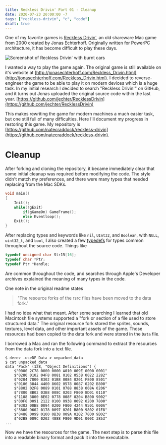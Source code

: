 ```yaml
---
title: Reckless Drivin' Part 01 - Cleanup
date: 2020-07-23 20:00:00 -7
tags: ["reckless-drivin", "c", "code"]
draft: true
---
```


One of my favorite games is [Reckless Drivin'](http://jonasechterhoff.com/Reckless_Drivin.html), an old shareware Mac game from 2000 created by Jonas Echterhoff. Originally written for PowerPC architecture, it has become difficult to play these days.

<img class="full-bleed" src="https://static.macupdate.com/screenshots/868/m/reckless-driving-screenshot.png" alt="Screenshot of Reckless Drivin' with burnt cars">

I wanted a way to play the game again. The original game is still available on it's website at [http://jonasechterhoff.com/Reckless_Drivin.html](http://jonasechterhoff.com/Reckless_Drivin.html). I decided to reverse-engineer the game to be able to play it on modern devices which is a huge task. In my initial research I decided to search "Reckless Drivin'" on GitHub, and it turns out Jonas uploaded the original source code within the last year. [https://github.com/jechter/RecklessDrivin](https://github.com/jechter/RecklessDrivin)

This makes rewriting the game for modern machines a much easier task, but one still full of many difficulties. Here I'll document my progress in restoring this game. My repository is [https://github.com/natecraddock/reckless-drivin](https://github.com/natecraddock/reckless-drivin).

# Cleanup

After forking and cloning the repository, it became immediately clear that some initial cleanup was required before modifying the code. The style didn't match my preferences, and there were many types that needed replacing from the Mac SDKs.

<div class="full-bleed">

```c
void main()
{
	Init();
	while(!gExit) 
		if(gGameOn) GameFrame();
		else Eventloop();
	Exit();
}
```

</div>

After replacing types and keywords like `nil`, `UInt32`, and `Boolean`, with `NULL`, `uint32_t`, and `bool`, I also created a few [typedefs](https://github.com/natecraddock/reckless-drivin/commit/32b723c0aa32c9c7005efbd88b1cf57814c87306) for types common throughout the source code. Things like

<div class="full-bleed">

```c
typedef unsigned char Str15[16];
typedef char *Ptr;
typedef Ptr *Handle;
```

</div>

Are common throughout the code, and searches through Apple's Developer archives explained the meaning of many types in the code.

One note in the original readme states
> "The resource forks of the rsrc files have been moved to the data fork."

I had no idea what that meant. After some searching I learned that old Macintosh file systems supported a "fork or section of a file used to store structured data." The original resource fork stored the sprites, sounds, textures, level data, and other important assets of the game. Those resources had been copied to the data fork and were stored in the `Data` file.

I borrowed a Mac and ran the following command to extract the resources from the data fork into a text file.

<div class="full-bleed">

```text
$ derez -useDF Data > unpacked_data
$ cat unpacked_data
data 'Pack' (128, "Object Definitions") {
	$"0000 2C78 0000 0000 A010 009E 0000 0001"
	$"0280 0102 04F8 0081 0102 0538 0022 2282"
	$"0204 7800 8302 01B8 0084 0201 F800 8501"
	$"0106 3844 4400 8602 0578 0087 0202 B800"
	$"8802 02F8 0089 0101 0788 8838 008A 0206"
	$"7800 8B02 03B8 008C 0203 F800 8D01 0110"
	$"1108 3800 8E02 0778 008F 0204 B800 9002"
	$"00F8 0091 2122 0100 0938 0092 0200 7800"
	$"9302 00B8 0094 0200 F800 4244 9501 000A"
	$"3800 9602 0178 0097 0201 B800 9802 01F8"
	$"8488 0099 0100 0B38 009A 0202 7800 9B02"
	$"02B8 009C 0202 4888 F800 9D01 000C 3853"
...
```

</div>

Now we have the resources for the game. The next step is to parse this file into a readable binary format and pack it into the executable.
